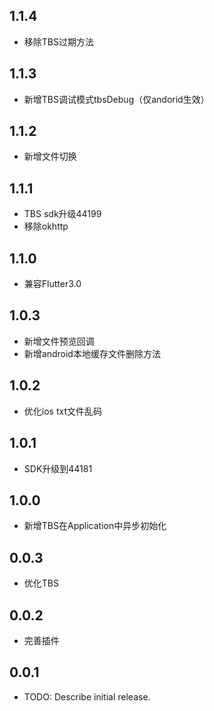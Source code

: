 ## 1.1.4
* 移除TBS过期方法

## 1.1.3
* 新增TBS调试模式tbsDebug（仅andorid生效）

## 1.1.2
* 新增文件切换

## 1.1.1
* TBS sdk升级44199
* 移除okhttp

## 1.1.0
* 兼容Flutter3.0

## 1.0.3

* 新增文件预览回调
* 新增android本地缓存文件删除方法

## 1.0.2

* 优化ios txt文件乱码


## 1.0.1

* SDK升级到44181

## 1.0.0

* 新增TBS在Application中异步初始化

## 0.0.3

* 优化TBS

## 0.0.2

* 完善插件

## 0.0.1

* TODO: Describe initial release.
